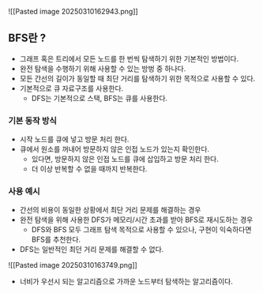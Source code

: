![[Pasted image 20250310162943.png]]

## BFS란 ?

- 그래프 혹은 트리에서 모든 노드를 한 번씩 탐색하기 위한 기본적인 방법이다.
- 완전 탐색을 수행하기 위해 사용할 수 있는 방벙 중 하나다.
- 모든 간선의 길이가 동일할 때 최단 거리를 탐색하기 위한 목적으로 사용할 수 있다.
- 기본적으로 큐 자료구조를 사용한다.
	- DFS는 기본적으로 스택, BFS는 큐를 사용한다.

### 기본 동작 방식

- 시작 노드를 큐에 넣고 방문 처리 한다.
- 큐에서 원소를 꺼내어 방문하지 않은 인접 노드가 있는지 확인한다.
	- 있다면, 방문하지 않은 인접 노드를 큐에 삽입하고 방문 처리 한다.
	- 더 이상 반복할 수 없을 때까지 반복한다.

### 사용 예시

- 간선의 비용이 동일한 상황에서 최단 거리 문제를 해결하는 경우
- 완전 탐색을 위해 사용한 DFS가 메모리/시간 초과를 받아 BFS로 재시도하는 경우
	- DFS와 BFS 모두 그래프 탐색 목적으로 사용할 수 있으나, 구현이 익숙하다면 BFS를 추천한다.
- DFS는 일반적인 최던 거리 문제를 해결할 수 없다.

![[Pasted image 20250310163749.png]]

- 너비가 우선시 되는 알고리즘으로 가까운 노드부터 탐색하는 알고리즘이다.